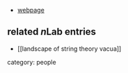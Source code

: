 
* [webpage](https://www.perimeterinstitute.ca/people/sujay-ashok)


## related $n$Lab entries

* [[landscape of string theory vacua]]

category: people
